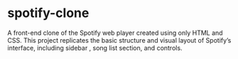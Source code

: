 # spotify-clone
A front-end clone of the Spotify web player created using only HTML and CSS. This project replicates the basic structure and visual layout of Spotify’s interface, including sidebar , song list section, and controls.
